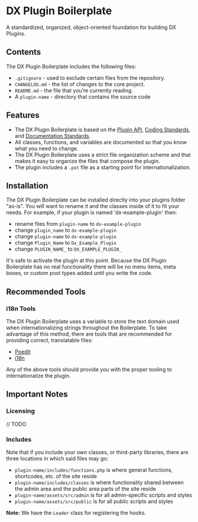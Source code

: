 # DX Plugin Boilerplate

A standardized, organized, object-oriented foundation for building DX Plugins.

## Contents

The DX Plugin Boilerplate includes the following files:

* `.gitignore` - used to exclude certain files from the repository.
* `CHANGELOG.md` - the list of changes to the core project.
* `README.md` - the file that you’re currently reading.
* A `plugin-name` - directory that contains the source code

## Features

* The DX Plugin Boilerplate is based on the [Plugin API](http://codex.wordpress.org/Plugin_API), [Coding Standards](https://developer.wordpress.org/coding-standards/), and [Documentation Standards](https://developer.wordpress.org/coding-standards/inline-documentation-standards/php/).
* All classes, functions, and variables are documented so that you know what you need to change.
* The DX Plugin Boilerplate uses a strict file organization scheme and that makes it easy to organize the files that compose the plugin.
* The plugin includes a `.pot` file as a starting point for internationalization.

## Installation

The DX Plugin Boilerplate can be installed directly into your plugins folder "as-is". You will want to rename it and the classes inside of it to fit your needs. For example, if your plugin is named 'dx-example-plugin' then:

* rename files from `plugin-name` to `dx-example-plugin`
* change `plugin_name` to `dx-example-plugin`
* change `plugin-name` to `dx-example-plugin`
* change `Plugin_Name` to `Dx_Example_Plugin`
* change `PLUGIN_NAME_` to `DX_EXAMPLE_PLUGIN_`

It's safe to activate the plugin at this point. Because the DX Plugin Boilerplate has no real functionality there will be no menu items, meta boxes, or custom post types added until you write the code.

## Recommended Tools

### i18n Tools

The DX Plugin Boilerplate uses a variable to store the text domain used when internationalizing strings throughout the Boilerplate. To take advantage of this method, there are tools that are recommended for providing correct, translatable files:

* [Poedit](http://www.poedit.net/)
* [i18n](https://codex.wordpress.org/I18n_for_WordPress_Developers)

Any of the above tools should provide you with the proper tooling to internationalize the plugin.

## Important Notes

### Licensing

// TODO

### Includes

Note that if you include your own classes, or third-party libraries, there are three locations in which said files may go:

* `plugin-name/includes/functions.php` is where general functions, shortcodes, etc. of the site reside
* `plugin-name/includes/classes` is where functionality shared between the admin area and the public area parts of the site reside
* `plugin-name/assets/src/admin` is for all admin-specific scripts and styles
* `plugin-name/assets/src/public` is for all public scripts and styles

**Note:** We have the `Loader` class for registering the hooks.